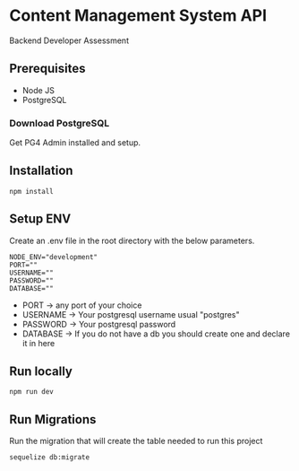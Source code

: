 # Content Management System API
 Backend Developer Assessment
 
## Prerequisites
- Node JS
- PostgreSQL

### Download PostgreSQL

Get PG4 Admin installed and setup.
 
## Installation

```
npm install
```

## Setup ENV
Create an .env file in the root directory with the below parameters.

```
NODE_ENV="development"
PORT=""
USERNAME=""
PASSWORD=""
DATABASE=""
```

- PORT -> any port of your choice
- USERNAME -> Your postgresql username usual "postgres"
- PASSWORD -> Your postgresql password
- DATABASE -> If you do not have a db you should create one and declare it in here

## Run locally

```
npm run dev
```

## Run Migrations

 Run the migration that will create the table needed to run this project
 
```
sequelize db:migrate
```
